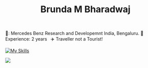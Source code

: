 <h1 align="center"> Brunda M Bharadwaj</h1>
<br/>



💼: Mercedes Benz Research and Developemnt India, Bengaluru.&nbsp;🔴 Experience: 2 years &nbsp; :airplane: Traveller not a Tourist! &nbsp; <br/>

 
 [![My Skills](https://skillicons.dev/icons?i=java,spring,maven,kafka,postgres,mongodb,html,css,react,materialui,bootstrap,docker,kubernetes,azure&perline=15)](https://skillicons.dev) 
 
 ![](https://leetcard.jacoblin.cool/Codes_in_java?theme=dark) <br/>
 
<!-- [![@brundabharadwah's Holopin board](https://holopin.io/api/user/board?user=brundabharadwah&size=1px)](https://holopin.io/@brundabharadwah) -->



<!--
**brundabharadwaj/brundabharadwaj** is a ✨ _special_ ✨ repository because its `README.md` (this file) appears on your GitHub profile.

Here are some ideas to get you started:

- 🔭 I’m currently working on ...
- 🌱 I’m currently learning ...
- 👯 I’m looking to collaborate on ...
- 🤔 I’m looking for help with ...
- 💬 Ask me about ...
- 📫 How to reach me: ...
- 😄 Pronouns: ...
- ⚡ Fun fact: ...
-->

